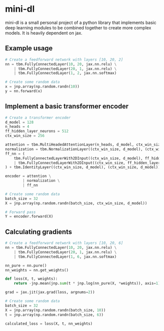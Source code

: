 # mini-dl
mini-dl is a small personal project of a python library that implements basic deep learning modules to be combined together to create more complex models. It is heavily dependent on jax.

## Example usage
~~~python
# Create a feedforward network with layers [10, 20, 2]
nn = tbm.FullyConnectedLayer(10, 20, jax.nn.relu) \
    | tbm.FullyConnectedLayer(20, 1, jax.nn.relu) \
    | tbm.FullyConnectedLayer(1, 2, jax.nn.softmax)

# Create some random data
x = jnp.array(np.random.randn(10))
y = nn.forward(x)
~~~

## Implement a basic transformer encoder
~~~python
# Create a transformer encoder
d_model = 128
n_heads = 4
ff_hidden_layer_neurons = 512
ctx_win_size = 256

attention = tbm.MultiHeadedAttentionLayer(n_heads, d_model, ctx_win_size) + tbm.IdentityLayer((ctx_win_size, d_model), (ctx_win_size, d_model))
normalization = tbm.NormalizationLayer((ctx_win_size, d_model), (ctx_win_size, d_model))
ff_nn = (
    tbm.FullyConnectedLayerWith2DInput((ctx_win_size, d_model), ff_hidden_layer_neurons, jax.nn.relu) \
    | tbm.FullyConnectedLayerWith2DInput((ctx_win_size, ff_hidden_layer_neurons), d_model, jax.nn.relu)
) + tbm.IdentityLayer((ctx_win_size, d_model), (ctx_win_size, d_model))

encoder = attention \
        | normalization \
        | ff_nn

# Create some random data
batch_size = 32
X = jnp.array(np.random.randn(batch_size, ctx_win_size, d_model))

# Forward pass
Y = encoder.forward(X)
~~~

## Calculating gradients
~~~python
# Create a feedforward network with layers [10, 20, 6]
nn = tbm.FullyConnectedLayer(10, 20, jax.nn.relu) \
    | tbm.FullyConnectedLayer(20, 1, jax.nn.relu) \
    | tbm.FullyConnectedLayer(1, 6, jax.nn.softmax)

nn_pure = nn.pure()
nn_weights = nn.get_weights()

def loss(X, t, weights):
    return -jnp.mean(jnp.sum(t * jnp.log(nn_pure(X, *weights)), axis=1))

grad = jax.jit(jax.grad(loss, argnums=2))

# Create some random data
batch_size = 32
X = jnp.array(np.random.randn(batch_size, 10))
t = jnp.array(np.random.randn(batch_size, 6))

calculated_loss = loss(X, t, nn_weights)
~~~
